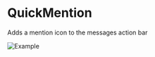 # QuickMention

Adds a mention icon to the messages action bar

![Example](https://i.imgur.com/rU2eTi9.png)

